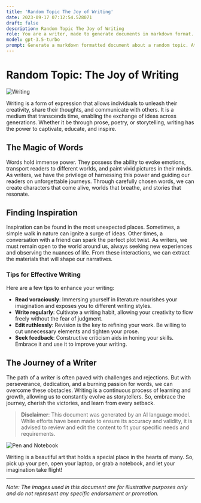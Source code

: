 ```yaml
---
title: 'Random Topic The Joy of Writing'
date: 2023-09-17 07:12:54.528071
draft: false
description: Random Topic The Joy of Writing
role: You are a writer, made to generate documents in markdown format. It is very important that all of the documents you generate are in valid markdown format.
model: gpt-3.5-turbo
prompt: Generate a markdown formatted document about a random topic. At the bottom, include a disclaimer explaining that the document was generated by you. The first line of the document should be the title. Make sure that the entire document is in proper markdown format, using a mix of various tags to make the document visually appealing.
---
```


# Random Topic: The Joy of Writing

![Writing](https://images.unsplash.com/photo-1551836022-cd8b4861aebb)

Writing is a form of expression that allows individuals to unleash their creativity, share their thoughts, and communicate with others. It is a medium that transcends time, enabling the exchange of ideas across generations. Whether it be through prose, poetry, or storytelling, writing has the power to captivate, educate, and inspire.

## The Magic of Words

Words hold immense power. They possess the ability to evoke emotions, transport readers to different worlds, and paint vivid pictures in their minds. As writers, we have the privilege of harnessing this power and guiding our readers on unforgettable journeys. Through carefully chosen words, we can create characters that come alive, worlds that breathe, and stories that resonate.

## Finding Inspiration

Inspiration can be found in the most unexpected places. Sometimes, a simple walk in nature can ignite a surge of ideas. Other times, a conversation with a friend can spark the perfect plot twist. As writers, we must remain open to the world around us, always seeking new experiences and observing the nuances of life. From these interactions, we can extract the materials that will shape our narratives.

### Tips for Effective Writing

Here are a few tips to enhance your writing:

- **Read voraciously**: Immersing yourself in literature nourishes your imagination and exposes you to different writing styles.
- **Write regularly**: Cultivate a writing habit, allowing your creativity to flow freely without the fear of judgment.
- **Edit ruthlessly**: Revision is the key to refining your work. Be willing to cut unnecessary elements and tighten your prose.
- **Seek feedback**: Constructive criticism aids in honing your skills. Embrace it and use it to improve your writing.

## The Journey of a Writer

The path of a writer is often paved with challenges and rejections. But with perseverance, dedication, and a burning passion for words, we can overcome these obstacles. Writing is a continuous process of learning and growth, allowing us to constantly evolve as storytellers. So, embrace the journey, cherish the victories, and learn from every setback.

> **Disclaimer**: This document was generated by an AI language model. While efforts have been made to ensure its accuracy and validity, it is advised to review and edit the content to fit your specific needs and requirements.

![Pen and Notebook](https://images.unsplash.com/photo-1598963561268-45865d376e1c)

Writing is a beautiful art that holds a special place in the hearts of many. So, pick up your pen, open your laptop, or grab a notebook, and let your imagination take flight!

---

*Note: The images used in this document are for illustrative purposes only and do not represent any specific endorsement or promotion.*